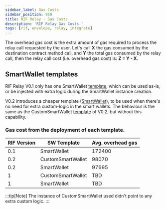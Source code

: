 ```yaml
---
sidebar_label: Gas Costs
sidebar_position: 950
title: RIF Relay - Gas Costs
description: 'RIF Relay Gas Costs.'
tags: [rif, envelope, relay, integrate]
---
```



The overhead gas cost is the extra amount of gas required to process the relay call requested by the user. Let's call **X** the gas consumed by the destination contract method call, and **Y** the total gas consumed by the relay call, then the relay call cost (i.e. overhead gas cost) is: **Z = Y - X**.

## SmartWallet templates

RIF Relay V0.1 only has one SmartWallet [template](https://github.com/rsksmart/rif-relay/blob/master/contracts/smartwallet/SmartWallet.sol), which can be used as-is, or be injected with extra logic during the SmartWallet instance creation.

V0.2 introduces a cheaper template ([SmartWallet](https://github.com/rsksmart/rif-relay/blob/master/contracts/smartwallet/SmartWallet.sol)), to be used when there's no need for extra custom-logic in the smart wallets. The behaviour is the same as the CustomSmartWallet [template](https://github.com/rsksmart/rif-relay/blob/master/contracts/smartwallet/SmartWallet.sol) of V0.2, but without this capability.

### Gas cost from the deployment of each template. 

| RIF Version | SW Template       | Avg. overhead gas |
|-------------|-------------------|-------------------|
| 0.1         | SmartWallet       | 172400            |
| 0.2         | CustomSmartWallet | 98070             |
| 0.2         | SmartWallet       | 97695             |
| 1           | CustomSmartWallet | TBD               |
| 1           | SmartWallet       | TBD               |


:::tip[Note]
The instance of CustomSmartWallet used didn't point to any extra custom logic.
:::